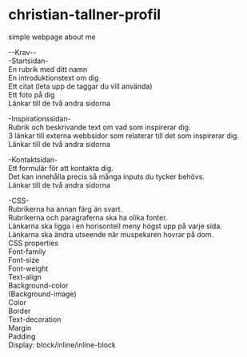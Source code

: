 # christian-tallner-profil
simple webpage about me

--Krav--  
-Startsidan-  
En rubrik med ditt namn  
En introduktionstext om dig  
Ett citat (leta upp de taggar du vill använda)  
Ett foto på dig  
Länkar till de två andra sidorna  

-Inspirationssidan-  
Rubrik och beskrivande text om vad som inspirerar dig.  
3 länkar till externa webbsidor som relaterar till det som inspirerar dig.   
Länkar till de två andra sidorna  


-Kontaktsidan-  
Ett formulär för att kontakta dig.  
Det kan innehålla precis så många inputs du tycker behövs.  
Länkar till de två andra sidorna  

-CSS-  
Rubrikerna ha annan färg än svart.  
Rubrikerna och paragraferna ska ha olika fonter.  
Länkarna ska ligga i en horisontell meny högst upp på varje sida.  
Länkarna ska ändra utseende när muspekaren hovrar på dom.  
CSS properties  
Font-family  
Font-size  
Font-weight  
Text-align  
Background-color  
(Background-image)  
Color  
Border  
Text-decoration  
Margin  
Padding  
Display: block/inline/inline-block  

